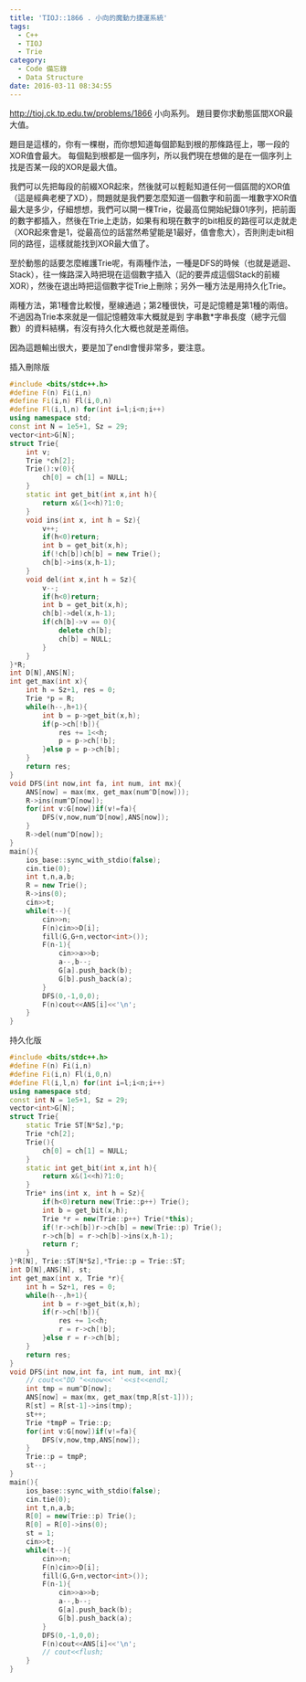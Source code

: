 ```yaml
---
title: 'TIOJ::1866 . 小向的魔動力捷運系統'
tags:
  - C++
  - TIOJ
  - Trie
category:
  - Code 備忘錄
  - Data Structure
date: 2016-03-11 08:34:55
---
```



http://tioj.ck.tp.edu.tw/problems/1866
小向系列。
題目要你求動態區間XOR最大值。

<!--more-->

題目是這樣的，你有一棵樹，而你想知道每個節點到根的那條路徑上，哪一段的XOR值會最大。
每個點到根都是一個序列，所以我們現在想做的是在一個序列上找是否某一段的XOR是最大值。

我們可以先把每段的前綴XOR起來，然後就可以輕鬆知道任何一個區間的XOR值（這是經典老梗了XD），問題就是我們要怎麼知道一個數字和前面一堆數字XOR值最大是多少，仔細想想，我們可以開一棵Trie，從最高位開始紀錄01序列，把前面的數字都插入，然後在Trie上走訪，如果有和現在數字的bit相反的路徑可以走就走（XOR起來會是1，從最高位的話當然希望能是1最好，值會愈大），否則則走bit相同的路徑，這樣就能找到XOR最大值了。

至於動態的話要怎麼維護Trie呢，有兩種作法，一種是DFS的時候（也就是遞迴、Stack），往一條路深入時把現在這個數字插入（記的要弄成這個Stack的前綴XOR），然後在退出時把這個數字從Trie上刪除；另外一種方法是用持久化Trie。

兩種方法，第1種會比較慢，壓線通過；第2種很快，可是記憶體是第1種的兩倍。不過因為Trie本來就是一個記憶體效率大概就是到 字串數*字串長度（總字元個數）的資料結構，有沒有持久化大概也就是差兩倍。

因為這題輸出很大，要是加了endl會慢非常多，要注意。


插入刪除版

``` c++
#include <bits/stdc++.h>
#define F(n) Fi(i,n)
#define Fi(i,n) Fl(i,0,n)
#define Fl(i,l,n) for(int i=l;i<n;i++)
using namespace std;
const int N = 1e5+1, Sz = 29;
vector<int>G[N];
struct Trie{
    int v;
    Trie *ch[2];
    Trie():v(0){
        ch[0] = ch[1] = NULL;
    }
    static int get_bit(int x,int h){
        return x&(1<<h)?1:0;
    }
    void ins(int x, int h = Sz){
        v++;
        if(h<0)return;
        int b = get_bit(x,h);
        if(!ch[b])ch[b] = new Trie();
        ch[b]->ins(x,h-1);
    }
    void del(int x,int h = Sz){
        v--;
        if(h<0)return;
        int b = get_bit(x,h);
        ch[b]->del(x,h-1);
        if(ch[b]->v == 0){
            delete ch[b];
            ch[b] = NULL;
        }
    }
}*R;
int D[N],ANS[N];
int get_max(int x){
    int h = Sz+1, res = 0;
    Trie *p = R;
    while(h--,h+1){
        int b = p->get_bit(x,h);
        if(p->ch[!b]){
            res += 1<<h;
            p = p->ch[!b];
        }else p = p->ch[b];
    }
    return res;
}
void DFS(int now,int fa, int num, int mx){
    ANS[now] = max(mx, get_max(num^D[now]));
    R->ins(num^D[now]);
    for(int v:G[now])if(v!=fa){
        DFS(v,now,num^D[now],ANS[now]);
    }
    R->del(num^D[now]);
}
main(){
    ios_base::sync_with_stdio(false);
    cin.tie(0);
    int t,n,a,b;
    R = new Trie();
    R->ins(0);
    cin>>t;
    while(t--){
        cin>>n;
        F(n)cin>>D[i];
        fill(G,G+n,vector<int>());
        F(n-1){
            cin>>a>>b;
            a--,b--;
            G[a].push_back(b);
            G[b].push_back(a);
        }
        DFS(0,-1,0,0);
        F(n)cout<<ANS[i]<<'\n';
    }
}
```

持久化版

``` c++
#include <bits/stdc++.h>
#define F(n) Fi(i,n)
#define Fi(i,n) Fl(i,0,n)
#define Fl(i,l,n) for(int i=l;i<n;i++)
using namespace std;
const int N = 1e5+1, Sz = 29;
vector<int>G[N];
struct Trie{
    static Trie ST[N*Sz],*p;
    Trie *ch[2];
    Trie(){
        ch[0] = ch[1] = NULL;
    }
    static int get_bit(int x,int h){
        return x&(1<<h)?1:0;
    }
    Trie* ins(int x, int h = Sz){
        if(h<0)return new(Trie::p++) Trie();
        int b = get_bit(x,h);
        Trie *r = new(Trie::p++) Trie(*this);
        if(!r->ch[b])r->ch[b] = new(Trie::p) Trie();
        r->ch[b] = r->ch[b]->ins(x,h-1);
        return r;
    }
}*R[N], Trie::ST[N*Sz],*Trie::p = Trie::ST;
int D[N],ANS[N], st;
int get_max(int x, Trie *r){
    int h = Sz+1, res = 0;
    while(h--,h+1){
        int b = r->get_bit(x,h);
        if(r->ch[!b]){
            res += 1<<h;
            r = r->ch[!b];
        }else r = r->ch[b];
    }
    return res;
}
void DFS(int now,int fa, int num, int mx){
    // cout<<"DD "<<now<<' '<<st<<endl;
    int tmp = num^D[now];
    ANS[now] = max(mx, get_max(tmp,R[st-1]));
    R[st] = R[st-1]->ins(tmp);
    st++;
    Trie *tmpP = Trie::p;
    for(int v:G[now])if(v!=fa){
        DFS(v,now,tmp,ANS[now]);
    }
    Trie::p = tmpP;
    st--;
}
main(){
    ios_base::sync_with_stdio(false);
    cin.tie(0);
    int t,n,a,b;
    R[0] = new(Trie::p) Trie();
    R[0] = R[0]->ins(0);
    st = 1;
    cin>>t;
    while(t--){
        cin>>n;
        F(n)cin>>D[i];
        fill(G,G+n,vector<int>());
        F(n-1){
            cin>>a>>b;
            a--,b--;
            G[a].push_back(b);
            G[b].push_back(a);
        }
        DFS(0,-1,0,0);
        F(n)cout<<ANS[i]<<'\n';
        // cout<<flush;
    }
}
```